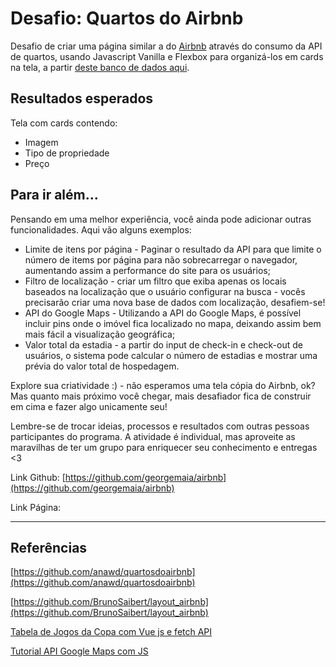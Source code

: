# Desafio: Quartos do Airbnb

Desafio de criar uma página similar a do [Airbnb](https://www.airbnb.com.br/) através do consumo da API de quartos, usando Javascript Vanilla e Flexbox para organizá-los em cards na tela, a partir [deste banco de dados aqui](https://api.sheety.co/30b6e400-9023-4a15-8e6c-16aa4e3b1e72).

## Resultados esperados
Tela com cards contendo:
* Imagem
* Tipo de propriedade
* Preço

## Para ir além...

Pensando em uma melhor experiência, você ainda pode adicionar outras funcionalidades. Aqui vão alguns exemplos:

* Limite de itens por página - Paginar o resultado da API para que limite o número de items por página para não sobrecarregar o navegador, aumentando assim a performance do site para os usuários;
* Filtro de localização - criar um filtro que exiba apenas os locais baseados na localização que o usuário configurar na busca - vocês precisarão criar uma nova base de dados com localização, desafiem-se!
* API do Google Maps - Utilizando a API do Google Maps, é possível incluir pins onde o imóvel fica localizado no mapa, deixando assim bem mais fácil a visualização geográfica;
* Valor total da estadia - a partir do input de check-in e check-out de usuários, o sistema pode calcular o número de estadias e mostrar uma prévia do valor total de hospedagem.

Explore sua criatividade :) - não esperamos uma tela cópia do Airbnb, ok? Mas quanto mais próximo você chegar, mais desafiador fica de construir em cima e fazer algo unicamente seu!

Lembre-se de trocar ideias, processos e resultados com outras pessoas participantes do programa.
A atividade é individual, mas aproveite as maravilhas de ter um grupo para enriquecer seu conhecimento e entregas <3

Link Github: [https://github.com/georgemaia/airbnb](https://github.com/georgemaia/airbnb)

Link Página: 

---

## Referências

[https://github.com/anawd/quartosdoairbnb](https://github.com/anawd/quartosdoairbnb)

[https://github.com/BrunoSaibert/layout_airbnb](https://github.com/BrunoSaibert/layout_airbnb)

[Tabela de Jogos da Copa com Vue js e fetch API](https://www.youtube.com/watch?v=7LYnM1iG1sY&t=10s)

[Tutorial API Google Maps com JS](https://github.com/Camila-00/Tutorial-GoogleMaps)